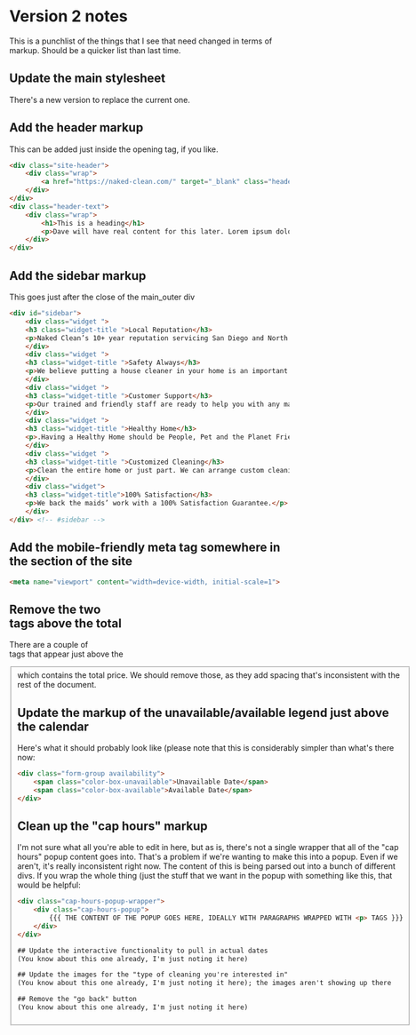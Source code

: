 # Version 2 notes

This is a punchlist of the things that I see that need changed in terms of markup. Should be a quicker list than last time.

## Update the main stylesheet
There's a new version to replace the current one.

## Add the header markup
This can be added just inside the opening <body> tag, if you like.

```html
<div class="site-header">
	<div class="wrap">
	    <a href="https://naked-clean.com/" target="_blank" class="header-logo"></a>
	</div>
</div>
<div class="header-text">
	<div class="wrap">
	    <h1>This is a heading</h1>
	    <p>Dave will have real content for this later. Lorem ipsum dolor sit amet, consectetur adipisicing elit, sed do eiusmod tempor incididunt ut labore et dolore magna aliqua. Ut enim ad minim veniam, quis nostrud exercitation ullamco laboris nisi ut aliquip ex ea commodo consequat. Duis</p>
	</div>
</div>
```

## Add the sidebar markup
This goes just after the close of the main_outer div
```html
<div id="sidebar">
    <div class="widget ">
	<h3 class="widget-title ">Local Reputation</h3>
	<p>Naked Clean’s 10+ year reputation servicing San Diego and North County with an A+ rating with the Better Business Bureau.</p>
    </div>
    <div class="widget ">
	<h3 class="widget-title ">Safety Always</h3>
	<p>We believe putting a house cleaner in your home is an important decision. Most of the house cleaners we partner with have many years of cleaning experience with us.</p>
    </div>
    <div class="widget ">
	<h3 class="widget-title ">Customer Support</h3>
	<p>Our trained and friendly staff are ready to help you with any matter. Simply Call, Email or Chat and we’ll happily answer your questions.</p>
    </div>
    <div class="widget ">
	<h3 class="widget-title ">Healthy Home</h3>
	<p>.Having a Healthy Home should be People, Pet and the Planet Friendly® The maids will bring all the supplies necessary based on your request</p>
    </div>
    <div class="widget ">
	<h3 class="widget-title ">Customized Cleaning</h3>
	<p>Clean the entire home or just part. We can arrange custom cleanings to fit your specific needs.</p>
    </div>
    <div class="widget">
	<h3 class="widget-title">100% Satisfaction</h3>
	<p>We back the maids’ work with a 100% Satisfaction Guarantee.</p>
    </div>
</div> <!-- #sidebar -->
```

## Add the mobile-friendly meta tag somewhere in the <head> section of the site

```html
<meta name="viewport" content="width=device-width, initial-scale=1">
```

## Remove the two <br> tags above the total

There are a couple of <br> tags that appear just above the <fieldset> which contains the total price. We should remove those, as they add spacing that's inconsistent with the rest of the document.

## Update the markup of the unavailable/available legend just above the calendar
Here's what it should probably look like (please note that this is considerably simpler than what's there now:

```html
<div class="form-group availability">
	<span class="color-box-unavailable">Unavailable Date</span>
	<span class="color-box-available">Available Date</span>
</div>
```

## Clean up the "cap hours" markup
I'm not sure what all you're able to edit in here, but as is, there's not a single wrapper that all of the "cap hours" popup content goes into. That's a problem if we're wanting to make this into a popup. Even if we aren't, it's really inconsistent right now. The content of this is being parsed out into a bunch of different divs. If you wrap the whole thing (just the stuff that we want in the popup with something like this, that would be helpful:

```html
<div class="cap-hours-popup-wrapper">
	<div class="cap-hours-popup">
		{{{ THE CONTENT OF THE POPUP GOES HERE, IDEALLY WITH PARAGRAPHS WRAPPED WITH <p> TAGS }}}
	</div>
</div>

## Update the interactive functionality to pull in actual dates
(You know about this one already, I'm just noting it here)

## Update the images for the "type of cleaning you're interested in"
(You know about this one already, I'm just noting it here); the images aren't showing up there

## Remove the "go back" button
(You know about this one already, I'm just noting it here)
